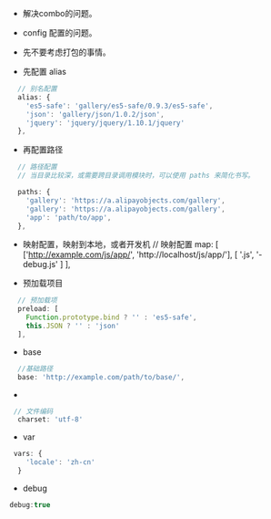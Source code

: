 
* 解决combo的问题。
* config 配置的问题。

* 先不要考虑打包的事情。

* 先配置 alias
```js
  // 别名配置
  alias: {
    'es5-safe': 'gallery/es5-safe/0.9.3/es5-safe',
    'json': 'gallery/json/1.0.2/json',
    'jquery': 'jquery/jquery/1.10.1/jquery'
  },
```

* 再配置路径
```js
  // 路径配置
  // 当目录比较深，或需要跨目录调用模块时，可以使用 paths 来简化书写。

  paths: {
    'gallery': 'https://a.alipayobjects.com/gallery',
    'gallery': 'https://a.alipayobjects.com/gallery',
    'app': 'path/to/app',
  },

```

* 映射配置，映射到本地，或者开发机
  // 映射配置
  map: [
    ['http://example.com/js/app/', 'http://localhost/js/app/'],
     [ '.js', '-debug.js' ]
  ],

* 预加载项目
```js
  // 预加载项
  preload: [
    Function.prototype.bind ? '' : 'es5-safe',
    this.JSON ? '' : 'json'
  ],
```

* base
```js
  //基础路径
  base: 'http://example.com/path/to/base/',
```

*
```js
 // 文件编码
  charset: 'utf-8'
```

* var
```js
 vars: {
    'locale': 'zh-cn'
  }

```

* debug
```js
debug:true
```